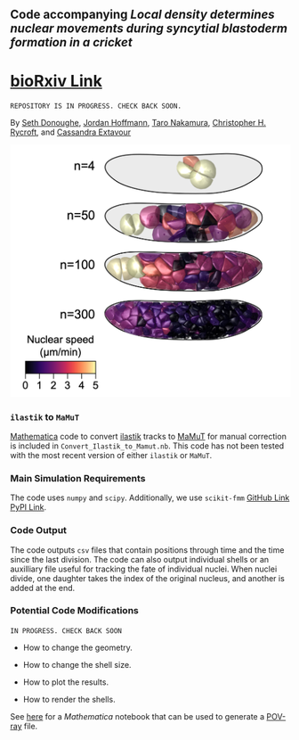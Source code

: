 ## Code accompanying _Local density determines nuclear movements during syncytial blastoderm formation in a cricket_
# [bioRxiv Link]()
`REPOSITORY IS IN PROGRESS. CHECK BACK SOON.`

By [Seth Donoughe](https://www.sethdonoughe.com/), [Jordan Hoffmann](https://jhoffmann.org/), [Taro Nakamura](http://www.nibb.ac.jp/niimilab/), [Christopher H. Rycroft](https://people.seas.harvard.edu/~chr/), and [Cassandra Extavour](https://www.extavourlab.com/)

![gryllus_sim](./ims/gryllus_sim.png)

### `ilastik` to `MaMuT`
[Mathematica](https://www.wolfram.com/mathematica/) code to convert [ilastik](https://www.ilastik.org/) tracks to [MaMuT](https://imagej.net/MaMuT) for manual correction is included in `Convert_Ilastik_to_Mamut.nb`. 
This code has not been tested with the most recent version of either `ilastik` or `MaMuT`.

### Main Simulation Requirements

The code uses `numpy` and `scipy`. Additionally, we use `scikit-fmm` [GitHub Link](https://github.com/scikit-fmm/scikit-fmm) [PyPI Link](https://pypi.org/project/scikit-fmm/).

### Code Output

The code outputs `csv` files that contain positions through time and the time since the last division. 
The code can also output individual shells or an auxilliary file useful for tracking the fate of individual nuclei. 
When nuclei divide, one daughter takes the index of the original nucleus, and another is added at the end. 

### Potential Code Modifications
`IN PROGRESS. CHECK BACK SOON`

* How to change the geometry.

* How to change the shell size.

* How to plot the results.

* How to render the shells.

See [here](https://github.com/hoffmannjordan/Insect-Development-Model) for a _Mathematica_ notebook that can be used to generate a [POV-ray](http://www.povray.org/) file.

